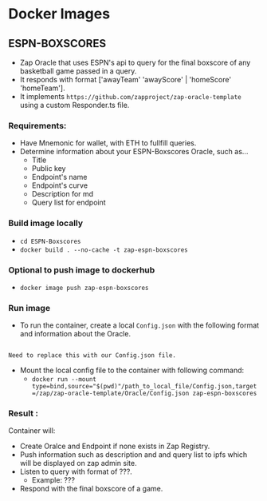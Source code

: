 # Docker Images
## ESPN-BOXSCORES
- Zap Oracle that uses ESPN's api to query for the final boxscore of any basketball game passed in a query. 
- It responds with format ['awayTeam' 'awayScore' | 'homeScore' 'homeTeam'].
- It implements `https://github.com/zapproject/zap-oracle-template` using a custom Responder.ts file.
### Requirements: 
- Have Mnemonic for wallet, with ETH to fullfill queries.
- Determine information about your ESPN-Boxscores Oracle, such as... 
    + Title
    + Public key
    + Endpoint's name
    + Endpoint's curve
    + Description for md
    + Query list for endpoint
### Build image locally
- `cd ESPN-Boxscores`
- `docker build . --no-cache -t zap-espn-boxscores`
### Optional to push image to dockerhub
- `docker image push zap-espn-boxscores`
### Run image
- To run the container, create a local `Config.json` with the following format and information about the Oracle.
```

Need to replace this with our Config.json file.

```
- Mount the local config file to the container with following command: 
    + `docker run --mount type=bind,source="$(pwd)"/path_to_local_file/Config.json,target=/zap/zap-oracle-template/Oracle/Config.json zap-espn-boxscores`
### Result :
Container will:  
- Create Oralce and Endpoint if none exists in Zap Registry.
- Push information such as description and and query list to ipfs which will be displayed on zap admin site.
- Listen to query with format of ???.
    + Example: ???
- Respond with the final boxscore of a game.
